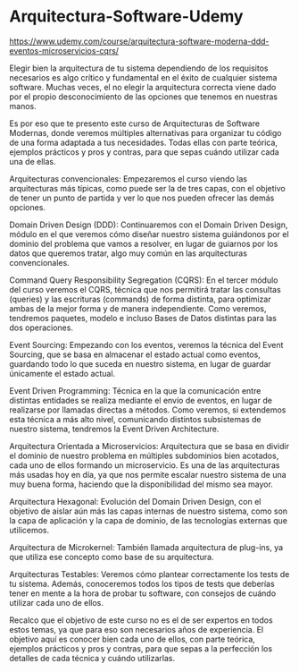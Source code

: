 # Arquitectura-Software-Udemy

https://www.udemy.com/course/arquitectura-software-moderna-ddd-eventos-microservicios-cqrs/

Elegir bien la arquitectura de tu sistema dependiendo de los requisitos necesarios es algo crítico y fundamental en el éxito de cualquier sistema software. Muchas veces, el no elegir la arquitectura correcta viene dado por el propio desconocimiento de las opciones que tenemos en nuestras manos.


Es por eso que te presento este curso de Arquitecturas de Software Modernas, donde veremos múltiples alternativas para organizar tu código de una forma adaptada a tus necesidades. Todas ellas con parte teórica, ejemplos prácticos y pros y contras, para que sepas cuándo utilizar cada una de ellas.



Arquitecturas convencionales: Empezaremos el curso viendo las arquitecturas más típicas, como puede ser la de tres capas, con el objetivo de tener un punto de partida y ver lo que nos pueden ofrecer las demás opciones.

Domain Driven Design (DDD): Continuaremos con el Domain Driven Design, módulo en el que veremos cómo diseñar nuestro sistema guiándonos por el dominio del problema que vamos a resolver, en lugar de guiarnos por los datos que queremos tratar, algo muy común en las arquitecturas convencionales.

Command Query Responsibility Segregation (CQRS): En el tercer módulo del curso veremos el CQRS, técnica que nos permitirá tratar las consultas (queries) y las escrituras (commands) de forma distinta, para optimizar ambas de la mejor forma y de manera independiente. Como veremos, tendremos paquetes, modelo e incluso Bases de Datos distintas para las dos operaciones.

Event Sourcing: Empezando con los eventos, veremos la técnica del Event Sourcing, que se basa en almacenar el estado actual como eventos, guardando todo lo que suceda en nuestro sistema, en lugar de guardar únicamente el estado actual.

Event Driven Programming: Técnica en la que la comunicación entre distintas entidades se realiza mediante el envío de eventos, en lugar de realizarse por llamadas directas a métodos. Como veremos, si extendemos esta técnica a más alto nivel, comunicando distintos subsistemas de nuestro sistema, tendremos la Event Driven Architecture.

Arquitectura Orientada a Microservicios: Arquitectura que se basa en dividir el dominio de nuestro problema en múltiples subdominios bien acotados, cada uno de ellos formando un microservicio. Es una de las arquitecturas más usadas hoy en día, ya que nos permite escalar nuestro sistema de una muy buena forma, haciendo que la disponibilidad del mismo sea mayor.

Arquitectura Hexagonal: Evolución del Domain Driven Design, con el objetivo de aislar aún más las capas internas de nuestro sistema, como son la capa de aplicación y la capa de dominio, de las tecnologías externas que utilicemos.

Arquitectura de Microkernel: También llamada arquitectura de plug-ins, ya que utiliza ese concepto como base de su arquitectura.

Arquitecturas Testables: Veremos cómo plantear correctamente los tests de tu sistema. Además, conoceremos todos los tipos de tests que deberías tener en mente a la hora de probar tu software, con consejos de cuándo utilizar cada uno de ellos.



Recalco que el objetivo de este curso no es el de ser expertos en todos estos temas, ya que para eso son necesarios años de experiencia. El objetivo aquí es conocer bien cada uno de ellos, con parte teórica, ejemplos prácticos y pros y contras, para que sepas a la perfección los detalles de cada técnica y cuándo utilizarlas.

